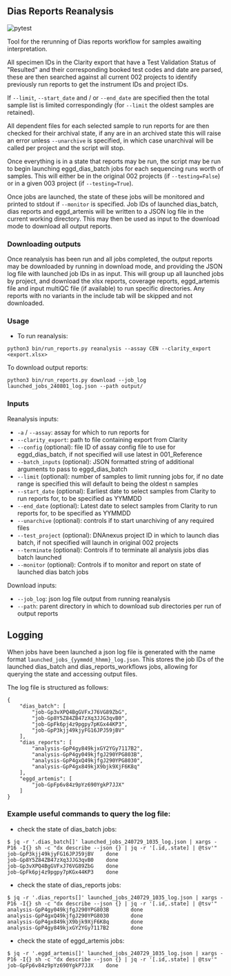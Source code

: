 ## Dias Reports Reanalysis

![pytest](https://github.com/eastgenomics/dias_reports_bulk_reanalysis/actions/workflows/pytest.yml/badge.svg)

Tool for the rerunning of Dias reports workflow for samples awaiting interpretation.

All specimen IDs in the Clarity export that have a Test Validation Status of "Resulted" and their corresponding booked test codes and date are parsed, these are then searched against all current 002 projects to identify previously run reports to get the instrument IDs and project IDs.

If `--limit`, `--start_date` and / or `--end_date` are specified then the total sample list is limited correspondingly (for `--limit` the oldest samples are retained).

All dependent files for each selected sample to run reports for are then checked for their archival state, if any are in an archived state this will raise an error unless `--unarchive` is specified, in which case unarchival will be called per project and the script will stop.

Once everything is in a state that reports may be run, the script may be run to begin launching eggd_dias_batch jobs for each sequencing runs worth of samples. This will either be in the original 002 projects (if `--testing=False`) or in a given 003 project (if `--testing=True`).

Once jobs are launched, the state of these jobs will be monitored and printed to stdout if `--monitor` is specified. Job IDs of launched dias_batch, dias reports and eggd_artemis will be written to a JSON log file in the current working directory. This may then be used as input to the download mode to download all output reports.

### Downloading outputs

Once reanalysis has been run and all jobs completed, the output reports may be downloaded by running in download mode, and providing the JSON log file with launched job IDs in as input. This will group up all launched jobs by project, and download the xlsx reports, coverage reports, eggd_artemis file and input multiQC file (if available) to run specific directories. Any reports with no variants in the include tab will be skipped and not downloaded.


### Usage

- To run reanalysis:
```
python3 bin/run_reports.py reanalysis --assay CEN --clarity_export <export.xlsx>
```

To download output reports:
```
python3 bin/run_reports.py download --job_log launched_jobs_240801_log.json --path output/
```


### Inputs

Reanalysis inputs:
* `-a` / `--assay`: assay for which to run reports for
* `--clarity_export`: path to file containing export from Clarity
* `--config` (optional): file ID of assay config file to use for eggd_dias_batch, if not specified will use latest in 001_Reference
* `--batch_inputs` (optional): JSON formatted string of additional arguments to pass to eggd_dias_batch
* `--limit` (optional): number of samples to limit running jobs for, if no date range is specified this will default to being the oldest n samples
* `--start_date` (optional): Earliest date to select samples from Clarity to run reports for, to be specified as YYMMDD
* `--end_date` (optional): Latest date to select samples from Clarity to run reports for, to be specified as YYMMDD
* `--unarchive` (optional): controls if to start unarchiving of any required files
* `--test_project` (optional): DNAnexus project ID in which to launch dias batch, if not specified will launch in original 002 projects
* `--terminate` (optional): Controls if to terminate all analysis jobs dias batch launched
* `--monitor` (optional): Controls if to monitor and report on state of launched dias batch jobs


Download inputs:
* `--job_log`: json log file output from running reanalysis
* `--path`: parent directory in which to download sub directories per run of output reports


## Logging

When jobs have been launched a json log file is generated with the name format `launched_jobs_{yymmdd_hhmm}_log.json`. This stores the job IDs of the launched dias_batch and dias_reports_workflows jobs, allowing for querying the state and accessing output files.

The log file is structured as follows:
```
{
    "dias_batch": [
        "job-Gp3vXPQ4BgGVFxJ76VG89ZbG",
        "job-Gp8Y5Z84ZB47zXq3JJG3qvB0",
        "job-GpFk6pj4z9pgpy7pKGx44KP3",
        "job-GpP3kjj49kjyFG16JPJ59jBV"
    ],
    "dias_reports": [
        "analysis-GpP4gy849kjxGY2YGy7117B2",
        "analysis-GpP4gy049kjfgJ290YPG803B",
        "analysis-GpP4gxQ49kjfgJ290YPG8030",
        "analysis-GpP4gx849kjX9bjk9XjF6K8q"
    ],
    "eggd_artemis": [
        "job-GpFp6v84z9pYz690YgkP7JJX"
    ]
}
```

### Example useful commands to query the log file:

* check the state of dias_batch jobs:
```
$ jq -r '.dias_batch[]' launched_jobs_240729_1035_log.json | xargs -P16 -I{} sh -c "dx describe --json {} | jq -r '[.id,.state] | @tsv'"
job-GpP3kjj49kjyFG16JPJ59jBV    done
job-Gp8Y5Z84ZB47zXq3JJG3qvB0    done
job-Gp3vXPQ4BgGVFxJ76VG89ZbG    done
job-GpFk6pj4z9pgpy7pKGx44KP3    done
```

* check the state of dias_reports jobs:
```
$ jq -r '.dias_reports[]' launched_jobs_240729_1035_log.json | xargs -P16 -I{} sh -c "dx describe --json {} | jq -r '[.id,.state] | @tsv'"
analysis-GpP4gy049kjfgJ290YPG803B       done
analysis-GpP4gxQ49kjfgJ290YPG8030       done
analysis-GpP4gx849kjX9bjk9XjF6K8q       done
analysis-GpP4gy849kjxGY2YGy7117B2       done
```

* check the state of eggd_artemis jobs:
```
$ jq -r '.eggd_artemis[]' launched_jobs_240729_1035_log.json | xargs -P16 -I{} sh -c "dx describe --json {} | jq -r '[.id,.state] | @tsv'"
job-GpFp6v84z9pYz690YgkP7JJX    done
```
